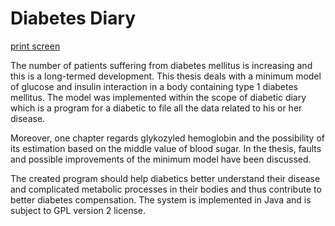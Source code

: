 # Diabetes Diary #
<a href='http://www.diabetes-diary.org/images/200000026-12edd13e81-public/diary2.0.png'>print screen</a>

The number of patients suffering from diabetes mellitus is increasing and this is a long-termed development. This thesis deals with a minimum model of glucose and insulin interaction in a body containing type 1 diabetes mellitus. The model was implemented within the scope of diabetic diary which is a program for a diabetic to file all the data related to his or her disease.

Moreover, one chapter regards glykozyled hemoglobin and the possibility of its estimation based on the middle value of blood sugar. In the thesis, faults and possible improvements of the minimum model have been discussed.

The created program should help diabetics better understand their disease and complicated metabolic processes in their bodies and thus contribute to better diabetes compensation. The system is implemented in Java and is subject to GPL version 2 license.